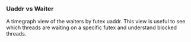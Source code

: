 ### Uaddr vs Waiter

A timegraph view of the waiters by futex uaddr. This view is useful to see which threads are waiting on a specific futex and understand blocked threads.